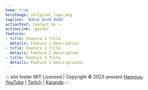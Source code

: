```yaml
---
home: true
heroImage: /original_logo.png
tagline: '#dksk #sdd #ddd'
actionText: Contact Us →
actionLink: /guide/
features:
- title: Feature 1 Title
  details: Feature 1 Description
- title: Feature 2 Title
  details: Feature 2 Description
- title: Feature 3 Title
  details: Feature 3 Descriptionss
---
```


::: slot footer
MIT Licensed | Copyright © 2023-present [Hammuu](https://github.com/HwanSangYeonHwa)<br/>
[YouTube](https://www.youtube.com/@hammuu) | [Twitch](https://www.twitch.tv/hammuu1112) | [Karanda](https://hwansangyeonhwa.github.io/Karanda)
:::
